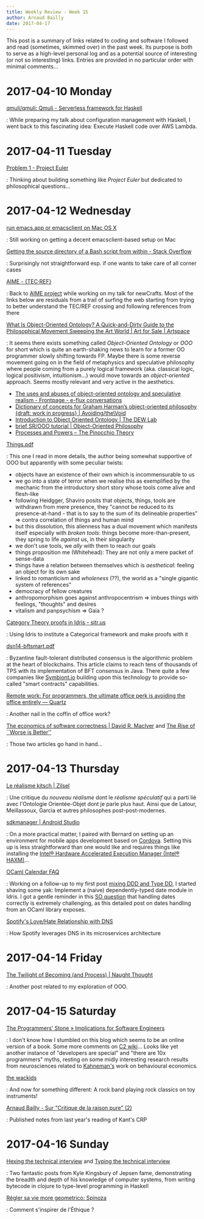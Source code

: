 ```yaml
---
title: Weekly Review - Week 15
author: Arnaud Bailly 
date: 2017-04-17
---
```


This post is a summary of links related to coding and software I followed and read (sometimes, skimmed over) in the past week. Its purpose is both to serve as a high-level personal log and as a potential source of interesting (or not so interesting) links. Entries are provided in no particular order with minimal comments…

# 2017-04-10 Monday

[qmuli/qmuli: Qmuli - Serverless framework for Haskell](https://github.com/qmuli/qmuli/)

: While preparing my talk about configuration management with Haskell, I went back to this fascinating idea: Execute Haskell code over AWS Lambda.

# 2017-04-11 Tuesday

[Problem 1 - Project Euler](https://projecteuler.net/problem%3D1)

: Thinking about building something like *Project Euler* but dedicated to philosophical questions... 

# 2017-04-12 Wednesday

[run emacs.app or emacsclient on Mac OS X](https://gist.github.com/masaedw/1571296)

: Still working on getting a decent emacsclient-based setup on Mac

[Getting the source directory of a Bash script from within - Stack Overflow](http://stackoverflow.com/questions/59895/getting-the-source-directory-of-a-bash-script-from-within)

: Surprisingly not straightforward esp. if one wants to take care of all corner cases

[AIME - {TEC·REF}](http://modesofexistence.org/crossings/#/fr/tec-ref)

: Back to [AIME project](/posts/eme.html) while working on my talk for newCrafts. Most of the links below are residuals from a trail of surfing the web starting from trying to better understand the TEC/REF crossing and following references from there

[What Is Object-Oriented Ontology? A Quick-and-Dirty Guide to the Philosophical Movement Sweeping the Art World | Art for Sale | Artspace](http://www.artspace.com/magazine/interviews_features/the_big_idea/a-guide-to-object-oriented-ontology-art-53690)

: It seems there exists something called *Object-Oriented Ontology* or *OOO* for short which is quite an earth-shaking news to learn for a former OO programmer slowly shifting towards FP. Maybe there is some reverse movement going on in the field of metaphysics and speculative philosophy where people coming from a purely logical framework (aka. classical logic, logical positivism, intuitionism...) would move towards an *object-oriented* approach. Seems mostly relevant and very active in the aesthetics. 

* [The uses and abuses of object-oriented ontology and speculative realism - Frontpage - e-flux conversations](http://conversations.e-flux.com/t/the-uses-and-abuses-of-object-oriented-ontology-and-speculative-realism/2105)
* [Dictionary of concepts for Graham Harman’s object-oriented philosophy {draft: work in progress} | Avoiding/the\Void](https://avoidingthevoid.wordpress.com/dictionary-of-concepts-for-graham-harmans-object-oriented-philosophy-draft-work-in-progress/)
* [Introduction to Object Oriented Ontology | The DEW Lab](http://www.thedewlab.com/blog/2012/07/12/introduction-to-object-oriented-ontology/)
* [brief SR/OOO tutorial | Object-Oriented Philosophy](https://doctorzamalek2.wordpress.com/2010/07/23/brief-srooo-tutorial/)
* [Processes and Powers – The Pinocchio Theory](http://www.shaviro.com/Blog/?p%3D995)

[Things.pdf](http://www.shaviro.com/Othertexts/Things.pdf)

: This one I read in more details, the author being somewhat supportive of OOO but apparently with some peculiar twists:

 - objects have an existence of their own which is incommensurable to us
 - we go into a state of terror when we realise this as exemplified by the mechanic from the introductory short story whose tools
   come alive and flesh-like
 - following Heidgger, Shaviro posits that objects, things, tools are withdrawn from mere presence, they "cannot be  reduced to its
   presence-at-hand - that is to say to the sum of its delineable properties" => contra correlation of things and human mind
 - but this dissolution, this alienness has a dual movement which manifests itself especially with *broken tools*: things become
   more-than-present, they spring to life *against* us, in their singularity
 - we don't use tools, we *ally* with them to reach our goals
 - things proposition me (Whitehead): They are not only a mere packet of sense-data
 - things have a relation between themselves which is *aesthetical*: feeling an object for its own sake
 - linked to romanticism and *wholeness* (??), the world as a "single gigantic system of references"
 - democracy of fellow creatures
 - anthropomorphism goes against anthropocentrism => imbues things with feelings, "thoughts" and desires
 - vitalism and panpsychism => Gaia ?
 
[Category Theory proofs in Idris - sitr.us](http://sitr.us/2014/05/05/category-theory-proofs-in-idris.html)

: Using Idris to institute a Categorical framework and make proofs with it

[dsn14-bftsmart.pdf](http://www.di.fc.ul.pt/~bessani/publications/dsn14-bftsmart.pdf)

: Byzantine fault-tolerant distributed consensus is the algorithmic problem at the heart of blockchains. This article claims to reach tens of thousands of TPS with its implementation of BFT consensus in Java. There quite a few companies like [Symbiont.io](https://symbiont.io/technology/introducing-symbiont-assembly/#the-api) building upon this technology to provide so-called "smart contracts" capabilities.

[Remote work: For programmers, the ultimate office perk is avoiding the office entirely — Quartz](https://qz.com/950973/remote-work-for-programmers-the-ultimate-office-perk-is-avoiding-the-office-entirely/)

: Another nail in the coffin of office work?

[The economics of software correctness | David R. MacIver](http://www.drmaciver.com/2015/10/the-economics-of-software-correctness/) and [The Rise of ``Worse is Better''](https://www.jwz.org/doc/worse-is-better.html)

: Those two articles go hand in hand...

# 2017-04-13 Thursday

[Le réalisme kitsch | Zilsel](http://zilsel.hypotheses.org/2103#more-2103)

: Une critique du *nouveau réalisme* dont le *réalisme spéculatif* qui a parti lié avec l'Ontologie Orientée-Objet dont je parle plus haut. Ainsi que de Latour, Meillassoux, Garcia et autres philosophes post-post-modernes.

[sdkmanager | Android Studio](https://developer.android.com/studio/command-line/sdkmanager.html)

: On a more practical matter, I paired with Bernard on setting up an environment for mobile apps development based on [Cordova](http://cordova.apache.org). Setting this up is less straightforward than one would like and requires things like installing the [Intel® Hardware Accelerated Execution Manager (Intel® HAXM)](https://software.intel.com/en-us/android/articles/intel-hardware-accelerated-execution-manager)... 

[OCaml Calendar FAQ](https://forge.ocamlcore.org/scm/viewvc.php/trunk/calendarFAQ-2.6.txt?view%3Dmarkup&root%3Dcalendar)

: Working on a follow-up to my first post [mixing DDD and Type DD](/posts/dependent-types-ddd.html), I started shaving some yak: Implement a (naive) dependently-typed date module in Idris. I got a gentle reminder in this [SO question](http://stackoverflow.com/questions/43352519/how-to-properly-handle-fin-n-and-integer-when-computing-dates) that handling dates correctly is extremely challenging, as this detailed post on dates handling from an OCaml library exposes.

[Spotify's Love/Hate Relationship with DNS](https://labs.spotify.com/2017/03/31/spotifys-lovehate-relationship-with-dns/)

: How Spotify leverages DNS in its microservices architecture

# 2017-04-14 Friday

[The Twilight of Becoming (and Process) | Naught Thought](https://naughtthought.wordpress.com/2011/08/17/the-twilight-of-becoming-and-process/)

: Another post related to my exploration of OOO. 

# 2017-04-15 Saturday

[The Programmers’ Stone » Implications for Software Engineers](http://the-programmers-stone.com/about/implications-for-software-engineers/)

: I don't know how I stumbled on this blog which seems to be an online version of a book. Some more comments on [C2 wiki](http://wiki.c2.com/?ProgrammersStone)... Looks like yet another instance of "developers are special" and "there are 10x programmers" myths, resting on some midly interesting research results from neurosciences related to [Kahneman's](https://en.wikipedia.org/wiki/Thinking,_Fast_and_Slow) work on behavioural economics.

[the wackids](http://www.wackids.com/)

: And now for something different: A rock band playing rock classics on toy instruments!

[Arnaud Bailly - Sur "Critique de la raison pure" (2)](http://abailly.github.io/posts/kant2.html)

: Published notes from last year's reading of Kant's CRP

# 2017-04-16 Sunday

[Hexing the technical interview](https://aphyr.com/posts/341-hexing-the-technical-interview) and [Typing the technical interview](https://aphyr.com/posts/342-typing-the-technical-interview)

: Two fantastic posts from Kyle Kingsbury of Jepsen fame, demonstrating the breadth and depth of his knowledge of computer systems, from writing bytecode in clojure to type-level programming in Haskell

[Régler sa vie more geometrico: Spinoza](https://halshs.archives-ouvertes.fr/halshs-00695545/document)

: Comment s'inspirer de l'Éthique ?
